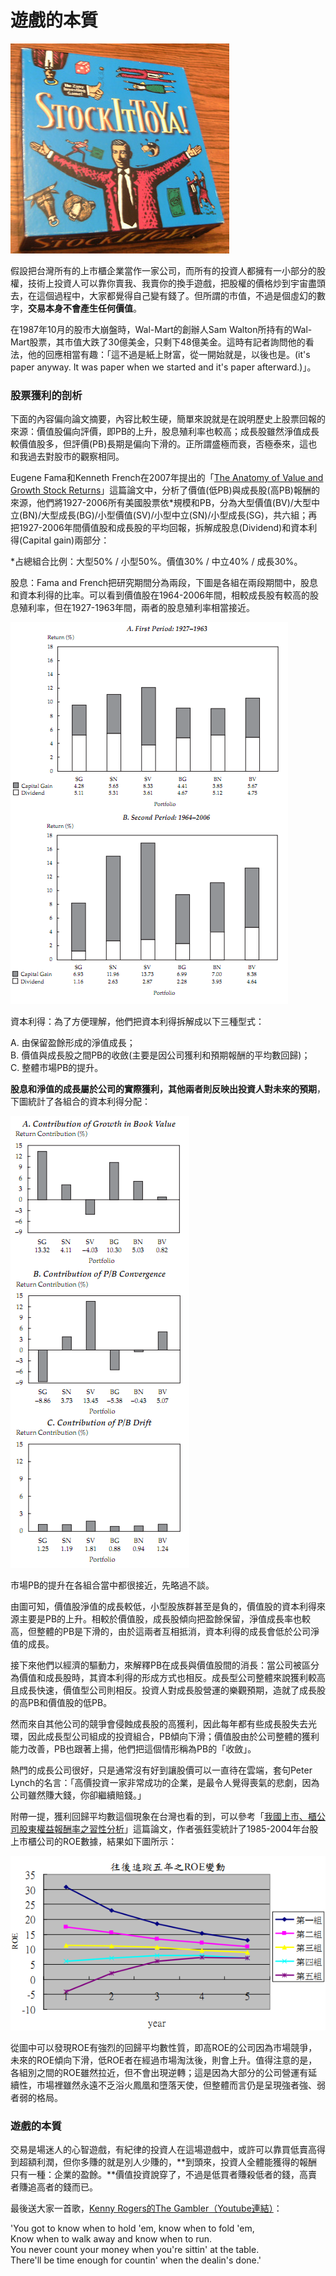 # 遊戲的本質

![&#x5176;&#x5BE6;&#x9084;&#x771F;&#x7684;&#x8DDF;&#x5927;&#x5BCC;&#x7FC1;&#x6709;&#x9EDE;&#x50CF;](../.gitbook/assets/stockittoya.jpg)

假設把台灣所有的上市櫃企業當作一家公司，而所有的投資人都擁有一小部分的股權，技術上投資人可以靠你賣我、我賣你的換手遊戲，把股權的價格炒到宇宙盡頭去，在這個過程中，大家都覺得自己變有錢了。但所謂的市值，不過是個虛幻的數字，**交易本身不會產生任何價值**。  
  
在1987年10月的股市大崩盤時，Wal-Mart的創辦人Sam Walton所持有的Wal-Mart股票，其市值大跌了30億美金，只剩下48億美金。這時有記者詢問他的看法，他的回應相當有趣：「這不過是紙上財富，從一開始就是，以後也是。\(it's paper anyway. It was paper when we started and it's paper afterward.\)」。

### **股票獲利的剖析**

下面的內容偏向論文摘要，內容比較生硬，簡單來說就是在說明歷史上股票回報的來源：價值股偏向評價，即PB的上升，股息殖利率也較高；成長股雖然淨值成長較價值股多，但評價\(PB\)長期是偏向下滑的。正所謂盛極而衰，否極泰來，這也和我過去對股市的觀察相同。

Eugene Fama和Kenneth French在2007年提出的「[The Anatomy of Value and Growth Stock Returns](http://www.cfapubs.org/doi/pdf/10.2469/faj.v63.n6.4926)」這篇論文中，分析了價值\(低PB\)與成長股\(高PB\)報酬的來源，他們將1927-2006所有美國股票依\*規模和PB，分為大型價值\(BV\)/大型中立\(BN\)/大型成長\(BG\)/小型價值\(SV\)/小型中立\(SN\)/小型成長\(SG\)，共六組；再把1927-2006年間價值股和成長股的平均回報，拆解成股息\(Dividend\)和資本利得\(Capital gain\)兩部分：  
  
\*占總組合比例：大型50% / 小型50%。價值30% / 中立40% / 成長30%。  
  
股息：Fama and French把研究期間分為兩段，下圖是各組在兩段期間中，股息和資本利得的比率。可以看到價值股在1964-2006年間，相較成長股有較高的股息殖利率，但在1927-1963年間，兩者的股息殖利率相當接近。

![](../.gitbook/assets/return-style.png)

資本利得：為了方便理解，他們把資本利得拆解成以下三種型式：  
  
A. 由保留盈餘形成的淨值成長；  
B. 價值與成長股之間PB的收斂\(主要是因公司獲利和預期報酬的平均數回歸\)；  
C. 整體市場PB的提升。  
  
**股息和淨值的成長屬於公司的實際獲利，其他兩者則反映出投資人對未來的預期**，下圖統計了各組合的資本利得分配：  


![](../.gitbook/assets/capital-gain.png)

市場PB的提升在各組合當中都很接近，先略過不談。  
  
由圖可知，價值股淨值的成長較低，小型股族群甚至是負的，價值股的資本利得來源主要是PB的上升。相較於價值股，成長股傾向把盈餘保留，淨值成長率也較高，但整體的PB是下滑的，由於這兩者互相抵消，資本利得的成長會低於公司淨值的成長。  
  
接下來他們以經濟的驅動力，來解釋PB在成長與價值股間的消長：當公司被區分為價值和成長股時，其資本利得的形成方式也相反。成長型公司整體來說獲利較高且成長快速，價值型公司則相反。投資人對成長股營運的樂觀預期，造就了成長股的高PB和價值股的低PB。  
  
然而來自其他公司的競爭會侵蝕成長股的高獲利，因此每年都有些成長股失去光環，因此成長型公司組成的投資組合，PB傾向下滑；價值股由於公司整體的獲利能力改善，PB也跟著上揚，他們把這個情形稱為PB的「收斂」。  
  
熱門的成長公司很好，只是通常沒有好到讓股價可以一直待在雲端，套句Peter Lynch的名言：「高價投資一家非常成功的企業，是最令人覺得喪氣的悲劇，因為公司雖然賺大錢，你卻繼續賠錢。」  
  
附帶一提，獲利回歸平均數這個現象在台灣也看的到，可以參考「[我國上市、櫃公司股東權益報酬率之習性分析](http://ndltd.ncl.edu.tw/cgi-bin/gs32/gsweb.cgi?o=dnclcdr&s=id=%22094YUNT5121029%22.&searchmode=basic)」這篇論文，作者張鈺雯統計了1985-2004年台股上市櫃公司的ROE數據，結果如下圖所示：  


![](../.gitbook/assets/roe.png)

從圖中可以發現ROE有強烈的回歸平均數性質，即高ROE的公司因為市場競爭，未來的ROE傾向下滑，低ROE者在經過市場淘汰後，則會上升。值得注意的是，各組別之間的ROE雖然拉近，但不會出現逆轉；這是因為大部分的公司營運有延續性，市場裡雖然永遠不乏浴火鳳凰和墮落天使，但整體而言仍是呈現強者強、弱者弱的格局。

### **遊戲的本質**

交易是場迷人的心智遊戲，有紀律的投資人在這場遊戲中，或許可以靠買低賣高得到超額利潤，但你多賺的就是別人少賺的，**到頭來，投資人全體能獲得的報酬只有一種：企業的盈餘。**價值投資說穿了，不過是低買者賺殺低者的錢，高賣者賺追高者的錢而已。  
  
最後送大家一首歌，[Kenny Rogers的The Gambler（Youtube連結）](https://www.youtube.com/watch?v=kn481KcjvMo)：  
  
'You got to know when to hold 'em, know when to fold 'em,  
Know when to walk away and know when to run.  
You never count your money when you're sittin' at the table.  
There'll be time enough for countin' when the dealin's done.'

